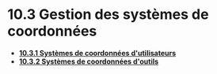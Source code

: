 # 10.3 Gestion des systèmes de coordonnées

* **[10.3.1 Systèmes de coordonnées d'utilisateurs](user_coord.md)**
* **[10.3.2 Systèmes de coordonnées d'outils](tool_coord.md)**